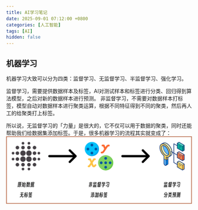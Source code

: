 ```yaml
---
title: AI学习笔记
date: 2025-09-01 07:12:00 +0800
categories: [人工智能]
tags: [AI]
hidden: false
---
```


## 机器学习

机器学习大致可以分为四类：监督学习、无监督学习、半监督学习、强化学习。

监督学习，需要提供数据样本及标签，AI对测试样本和标签进行分类、回归得到算法模型，之后对新的数据样本进行预测。
非监督学习，不需要对数据样本打标签，模型自动对数据样本进行聚类运算，根据不同特征得到不同的聚类，然后再人工的给聚类打上标签。

所以说，无监督学习的「力量」是很大的，它不仅可以用于数据的聚类，同时还能帮助我们给数据集添加标签。于是，很多机器学习的流程其实就变成了：
![alt text](../assets/img/ai/1.png)



